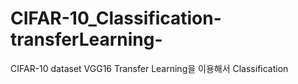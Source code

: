 # CIFAR-10_Classification-transferLearning-
CIFAR-10 dataset VGG16 Transfer Learning을 이용해서 Classification
